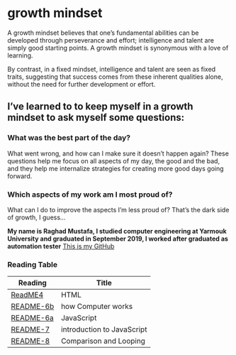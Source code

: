

# growth mindset

A growth mindset believes that one’s fundamental abilities can be developed through perseverance and effort; 
intelligence and talent are simply good starting points. 
A growth mindset is synonymous with a love of learning.

By contrast, in a fixed mindset, intelligence and talent are seen as fixed traits, suggesting that
success comes from these inherent qualities alone, without the need for further development or effort.


## I’ve learned to to keep myself in a growth mindset to ask myself some questions:

### What was the best part of the day?
What went wrong, and how can I make sure it doesn’t happen again?
These questions help me focus on all aspects of my day, the good and the bad, and they help me internalize strategies for creating more good days going forward.

### Which aspects of my work am I most proud of?
What can I do to improve the aspects I’m less proud of?
That’s the dark side of growth, I guess…


**My name is Raghad Mustafa, l studied computer engineering at Yarmouk University and graduated in September 2019, I worked after graduated as automation tester** 
[This is my GitHub]( https://github.com/Raghadmustafa96/reading-notes ) 


### Reading Table
| Reading                   | Title                  |
| --------------------------| ---------------------- |
|[ReadME4](README4.md)|HTML|
|[README-6b](README-6b.md) |how Computer works|
|[README-6a](README6A.md)  |JavaScript|
|[README-7](https://raghadmustafa96.github.io/reading-notes/README7)|introduction to JavaScript |
|[README-8](https://raghadmustafa96.github.io/reading-notes/README8)| Comparison and Looping |









